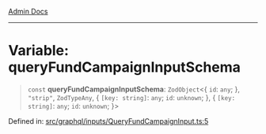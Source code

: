 [Admin Docs](/)

***

# Variable: queryFundCampaignInputSchema

> `const` **queryFundCampaignInputSchema**: `ZodObject`\<\{ `id`: `any`; \}, `"strip"`, `ZodTypeAny`, \{ `[key: string]`: `any`;  `id`: `unknown`; \}, \{ `[key: string]`: `any`;  `id`: `unknown`; \}\>

Defined in: [src/graphql/inputs/QueryFundCampaignInput.ts:5](https://github.com/syedali237/talawa-api/blob/98bc58250f2ff99b91cd3ae158cc2ad171f7d560/src/graphql/inputs/QueryFundCampaignInput.ts#L5)
